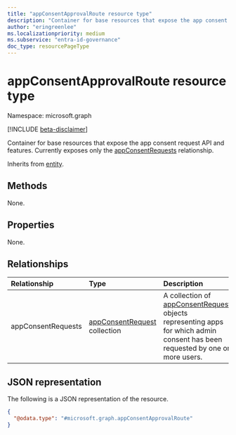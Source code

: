 ```yaml
---
title: "appConsentApprovalRoute resource type"
description: "Container for base resources that expose the app consent request API and features. Currently exposes only the appConsentRequests relationship."
author: "eringreenlee"
ms.localizationpriority: medium
ms.subservice: "entra-id-governance"
doc_type: resourcePageType
---
```


# appConsentApprovalRoute resource type

Namespace: microsoft.graph

[!INCLUDE [beta-disclaimer](../../includes/beta-disclaimer.md)]

Container for base resources that expose the app consent request API and features. Currently exposes only the [appConsentRequests](appconsentrequest.md) relationship.

Inherits from [entity](entity.md).

## Methods

None.

## Properties

None.

## Relationships

|Relationship|Type|Description|
|:---|:---|:---|
|appConsentRequests|[appConsentRequest](../resources/appconsentrequest.md) collection| A collection of [appConsentRequest](../resources/appconsentrequest.md) objects representing apps for which admin consent has been requested by one or more users.|

## JSON representation

The following is a JSON representation of the resource.
<!-- {
  "blockType": "resource",
  "keyProperty": "id",
  "@odata.type": "microsoft.graph.appConsentApprovalRoute",
  "openType": false
}
-->
``` json
{
  "@odata.type": "#microsoft.graph.appConsentApprovalRoute"
}
```

